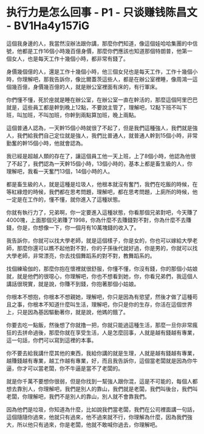 # 执行力是怎么回事 - P1 - 只谈赚钱陈昌文 - BV1Ha4y157iG

這個我身邊的人，我當然沒辦法跟你講，那麼你們知道，像這個娃哈哈集團的中信號，他都是工作16個小時幾百億身價，那麼你們應該也知道那個特朗普，他第一個女人，也是每天工作十幾個小時，都非常有錢了。

身價幾個億的人，還是工作十幾個小時，他三個女兒也是每天工作，工作十幾個小時，你理解吧，那我告訴你，像比爾蓋茨這些人，都是在辦公室裡睡，像周鴻一這個幾百億，身價幾百億的人，就是辦公室裡面有床的，有行軍床。

你們懂不懂，死於座就是睡在辦公室，在辦公室一直在幹活的，那麼這個阿里巴巴就是，這些員工都是幹到晚上12點，不要說主管了，理解吧，12點下班不叫下班，叫加班，不叫加班，你幹到兩點算加班，晚上兩點。

這個普通人認為，一天幹15個小時就很了不起了，但是我們這種強人，我們就是強人，我們給我們自己定位就是強人，我們比普通人，就普通人幹到15個小時，非常勤奮的幹15個小時，他就會認為。

我已經是超越人類的存在了，讓這個員工他一天上班，上了8個小時，他認為他很了不起了，我們認為一天幹15個小時，13個小時的，基本上都是畜生級的人，你理解吧，我看一天奮鬥13個，14個小時的人。

都是畜生級的人，就是這種是垃圾人，他根本就沒有奮鬥，我們在吃飯的時候，在等紅綠燈的時候，我們都在思考問題，理解吧，都在思考問題，上廁所的時候，他一定是在工作的，懂不懂，就你進入了這種狀態。

你就有執行力了，兄弟啊，你一定要進入這種狀態，你看那個兄弟對吧，今天賺了4000塊，上面那個兄弟賺了1998，你為什麼不去賺錢對不對，你為什麼不去賺錢，你是，你想像一下，你一個月有10萬塊錢的收入了。

我告訴你，你就可以找大學老師，就是這個樣子，你是女的，你也可以嫁給大學老師，那麼你還可以瞧不起他對不對，你的子孫後代就好過，你是男的，你就可以找大學老師，非常漂亮，你去找個舞蹈系的對不對，教舞蹈系的。

找個練瑜伽的，那麼你抱在懷裡就很舒服，你懂不懂，你沒有錢，你的那個小姑娘就，就是他們的很噁心，你理解吧，你也不想看到她，你，你看兄弟們，我這個人講話很現實，就是說，你賺不到錢，你抱著那個小姑娘。

你根本不想抱，你根本不想親她，理解吧，你只是因為有慾望，然後才做了這種苟且之事，你根本不知道什麼叫生活，理解吧，你只是你的生存，你活在這個世界上，只是因為基因驅動著你，就是說，他媽的餓了。

你要去吃一點飯，然後想了你就撸一把，你就只能過這種生活，那麼一旦你非常瘋狂的去拼命過後，那麼你就在享受生活，人是怎麼回事，人就是越有錢越有專業，這一句話，你們可以寫到這裡的本事。

你不要去給我講什麼其他的東西，我給你講的就是生理，人就是越有錢越有專業，越賺錢越有專業，越工作越有專業，好，而且我告訴你，這個當老闆就是因為你牛逼，你才可以當老闆，你不牛逼是當不了老闆的。

就是你千萬不要想你很弱，但是你找到一幫強人跟你混，這是不可能的，每個人都想去靠別人，你理解吧，我們是別人的靠山，我們就是老闆，我們叫後台，我們叫老闆，你理解吧，我們不是別人的靠山，別人就不會靠我們。

因為他們是垃圾，你知道為什麼，比如說我們當老闆，我們在公司裡面講一句話，這個隨隨你過來，他就只有過來，他不過來就不行，你理解為什麼，因為我們強大，所以他只有過來，你是老闆，他就不敢喊你過去，你理解吧。

